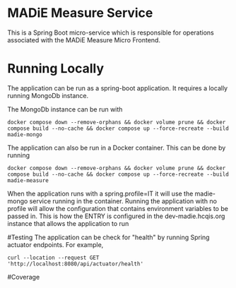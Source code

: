 # MADiE Measure Service

This is a Spring Boot micro-service which is responsible for operations associated with the MADiE Measure Micro Frontend.

# Running Locally

The application can be run as a spring-boot application. It requires a locally running MongoDb instance.

The MongoDb instance can be run with 

```
docker compose down --remove-orphans && docker volume prune && docker compose build --no-cache && docker compose up --force-recreate --build madie-mongo
```

The application can also be run in a Docker container.  This can be done by running

```
docker compose down --remove-orphans && docker volume prune && docker compose build --no-cache && docker compose up --force-recreate --build madie-measure
```

When the application runs with a spring.profile=IT it will use the madie-mongo service running in the container.  Running the application with no profile will allow the configuration that contains environment variables to be passed in.  This is how the ENTRY is configured in the dev-madie.hcqis.org instance that allows the application to run

#Testing
The application can be check for "health" by running Spring actuator endpoints.  For example, 

```
curl --location --request GET 'http://localhost:8080/api/actuator/health'
```

#Coverage

